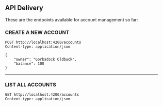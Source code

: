 ## API Delivery

These are the endpoints available for account management so far:

### CREATE A NEW ACCOUNT

```
POST http://localhost:4200/accounts
Content-type: application/json

{
    "owner": "Gorbadock Oldbuck",
    "balance": 100
}
```

---

### LIST ALL ACCOUNTS

```
GET http://localhost:4200/accounts
Content-type: application/json
```
